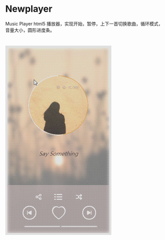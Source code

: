 # Newplayer
Music Player
html5 播放器，实现开始，暂停，上下一首切换歌曲，循环模式，音量大小，圆形进度条。

# ![image](http://github.com/hc3001/Nemplayer/raw/master/demo.gif)
